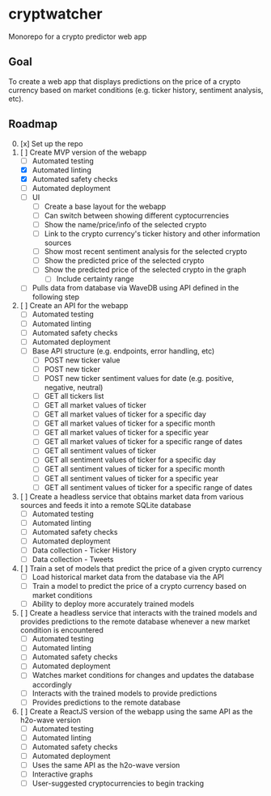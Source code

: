 # cryptwatcher
Monorepo for a crypto predictor web app

## Goal
To create a web app that displays predictions on the price of a crypto currency based on market conditions (e.g. ticker history, sentiment analysis, etc).

## Roadmap
0. [x] Set up the repo
1. [ ] Create MVP version of the webapp
    - [ ] Automated testing 
    - [x] Automated linting
    - [x] Automated safety checks
    - [ ] Automated deployment
    - [ ] UI
        - [ ] Create a base layout for the webapp
        - [ ] Can switch between showing different cyptocurrencies
        - [ ] Show the name/price/info of the selected crypto
        - [ ] Link to the crypto currency's ticker history and other information sources
        - [ ] Show most recent sentiment analysis for the selected crypto
        - [ ] Show the predicted price of the selected crypto
        - [ ] Show the predicted price of the selected crypto in the graph
            - [ ] Include certainty range
    - [ ] Pulls data from database via WaveDB using API defined in the following step
2. [ ] Create an API for the webapp
    - [ ] Automated testing
    - [ ] Automated linting
    - [ ] Automated safety checks
    - [ ] Automated deployment
    - [ ] Base API structure (e.g. endpoints, error handling, etc)
        - [ ] POST new ticker value
        - [ ] POST new ticker
        - [ ] POST new ticker sentiment values for date (e.g. positive, negative, neutral)
        - [ ] GET all tickers list
        - [ ] GET all market values of ticker
        - [ ] GET all market values of ticker for a specific day
        - [ ] GET all market values of ticker for a specific month
        - [ ] GET all market values of ticker for a specific year
        - [ ] GET all market values of ticker for a specific range of dates
        - [ ] GET all sentiment values of ticker
        - [ ] GET all sentiment values of ticker for a specific day
        - [ ] GET all sentiment values of ticker for a specific month
        - [ ] GET all sentiment values of ticker for a specific year
        - [ ] GET all sentiment values of ticker for a specific range of dates
3. [ ] Create a headless service that obtains market data from various sources and feeds it into a remote SQLite database
    - [ ] Automated testing
    - [ ] Automated linting
    - [ ] Automated safety checks
    - [ ] Automated deployment
    - [ ] Data collection - Ticker History
    - [ ] Data collection - Tweets
4. [ ] Train a set of models that predict the price of a given crypto currency
    - [ ] Load historical market data from the database via the API
    - [ ] Train a model to predict the price of a crypto currency based on market conditions
    - [ ] Ability to deploy more accurately trained models
5. [ ] Create a headless service that interacts with the trained models and provides predictions to the remote database whenever a new market condition is encountered
    - [ ] Automated testing
    - [ ] Automated linting
    - [ ] Automated safety checks
    - [ ] Automated deployment
    - [ ] Watches market conditions for changes and updates the database accordingly
    - [ ] Interacts with the trained models to provide predictions
    - [ ] Provides predictions to the remote database
6. [ ] Create a ReactJS version of the webapp using the same API as the h2o-wave version
    - [ ] Automated testing
    - [ ] Automated linting
    - [ ] Automated safety checks
    - [ ] Automated deployment
    - [ ] Uses the same API as the h2o-wave version
    - [ ] Interactive graphs
    - [ ] User-suggested cryptocurrencies to begin tracking